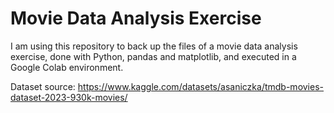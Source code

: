 # Movie Data Analysis Exercise

I am using this repository to back up the files of a movie data analysis exercise, done with Python, pandas and matplotlib, and executed in a Google Colab environment.

Dataset source: https://www.kaggle.com/datasets/asaniczka/tmdb-movies-dataset-2023-930k-movies/
